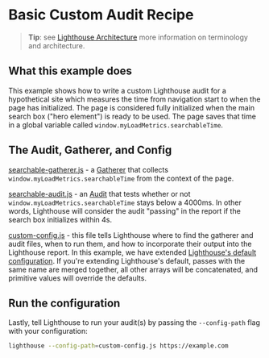 # Basic Custom Audit Recipe

> **Tip**: see [Lighthouse Architecture](../../../docs/architecture.md) more information
on terminology and architecture.

## What this example does

This example shows how to write a custom Lighthouse audit for a hypothetical site
which measures the time from navigation start to when the page has initialized.
The page is considered fully initialized when the main search box ("hero element")
is ready to be used. The page saves that time in a global variable called `window.myLoadMetrics.searchableTime`.

## The Audit, Gatherer, and Config

[searchable-gatherer.js](searchable-gatherer.js) - a [Gatherer](https://github.com/GoogleChrome/lighthouse/blob/master/docs/architecture.md#components--terminology) that collects `window.myLoadMetrics.searchableTime`
from the context of the page.

[searchable-audit.js](searchable-audit.js) - an [Audit](https://github.com/GoogleChrome/lighthouse/blob/master/docs/architecture.md#components--terminology) that tests whether or not `window.myLoadMetrics.searchableTime`
stays below a 4000ms. In other words, Lighthouse will consider the audit "passing"
in the report if the search box initializes within 4s.

[custom-config.js](custom-config.js) - this file tells Lighthouse where to
find the gatherer and audit files, when to run them, and how to incorporate their
output into the Lighthouse report. In this example, we have extended [Lighthouse's
default configuration](https://github.com/GoogleChrome/lighthouse/blob/master/lighthouse-core/config/default.js). If you're extending Lighthouse's default, passes with the same name are merged together, all other arrays will be concatenated, and primitive values will override the defaults.

## Run the configuration

Lastly, tell Lighthouse to run your audit(s) by passing the `--config-path` flag
with your configuration:

```sh
lighthouse --config-path=custom-config.js https://example.com
```
